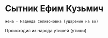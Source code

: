 # Сытник Ефим Кузьмич

    жена - Надежда Селивоновна (ударение на во)

Происходил из народа утишей (утиши). 